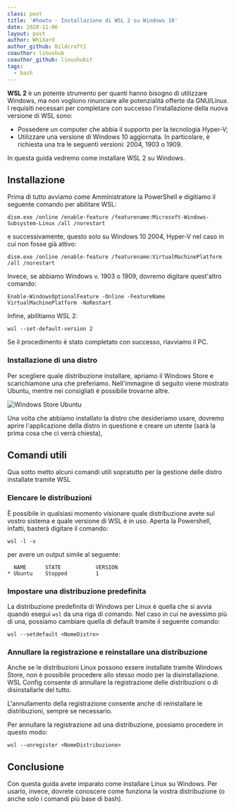 ```yaml
---
class: post
title: '#howto - Installazione di WSL 2 su Windows 10'
date: 2020-11-06
layout: post
author: WhiXard
author_github: Bildcraft1
coauthor: linuxhub
coauthor_github: linuxhubit
tags:
  - bash
---
```

**WSL 2** è un potente strumento per quanti hanno bisogno di utilizzare Windows, ma non vogliono rinunciare alle potenzialità offerte da GNU/Linux. I requisiti necessari per completare con successo l’installazione della nuova versione di WSL sono:

* Possedere un computer che abbia il supporto per la tecnologia Hyper-V;
* Utilizzare una versione di Windows 10 aggiornata. In particolare, è richiesta una tra le seguenti versioni: 2004, 1903 o 1909.

In questa guida vedremo come installare WSL 2 su Windows.

## Installazione

Prima di tutto avviamo come Amministratore la PowerShell e digitiamo il seguente comando per abilitare WSL:

```
dism.exe /online /enable-feature /featurename:Microsoft-Windows-Subsystem-Linux /all /norestart
```

e successivamente, questo solo su Windows 10 2004, Hyper-V nel caso in cui non fosse già attivo:
```
dism.exe /online /enable-feature /featurename:VirtualMachinePlatform /all /norestart
```

Invece, se abbiamo Windows v. 1903 o 1909, dovremo digitare quest'altro comando:
```
Enable-WindowsOptionalFeature -Online -FeatureName VirtualMachinePlatform -NoRestart
```

Infine, abilitiamo WSL 2:

```
wsl --set-default-version 2
```

Se il procedimento è stato completato con successo, riavviamo il PC.

### Installazione di una distro
Per scegliere quale distribuzione installare, apriamo il Windows Store e scarichiamone una che preferiamo. Nell'immagine di seguito viene mostrato Ubuntu, mentre nei consigliati è possibile trovarne altre.

![Windows Store Ubuntu](storage/Capture.PNG)

Una volta che abbiamo installato la distro che desideriamo usare, dovremo aprire l'applicazione della distro in questione e creare un utente (sarà la prima cosa che ci verrà chiesta),

## Comandi utili
Qua sotto metto alcuni comandi utili sopratutto per la gestione delle distro installate tramite WSL

### Elencare le distribuzioni

È possibile in qualsiasi momento visionare quale distribuzione avete sul vostro sistema e quale versione di WSL è in uso. Aperta la Powershell, infatti, basterà digitare il comando:

```
wsl -l -v
```

per avere un output simile al seguente:
```
  NAME      STATE           VERSION
* Ubuntu    Stopped         1
```

### Impostare una distribuzione predefinita

La distribuzione predefinita di Windows per Linux è quella che si avvia quando esegui `wsl` da una riga di comando. Nel caso in cui ne avessimo più di una, possiamo cambiare quella di default tramite il seguente comando:

```
wsl --setdefault <NomeDistro>
```

### Annullare la registrazione e reinstallare una distribuzione

Anche se le distribuzioni Linux possono essere installate tramite Windows Store, non è possibile procedere allo stesso modo per la disinstallazione. WSL Config consente di annullare la registrazione delle distribuzioni o di disinstallarle del tutto.

L'annullamento della registrazione consente anche di reinstallare le distribuzioni, sempre se necessario.

Per annullare la registrazione ad una distribuzione, possiamo procedere in questo modo:

```
wsl --unregister <NomeDistribuzione>
```

## Conclusione
Con questa guida avete imparato come installare Linux su Windows. Per usarlo, invece, dovrete conoscere come funziona la vostra distribuzione (o anche solo i comandi più base di bash).


